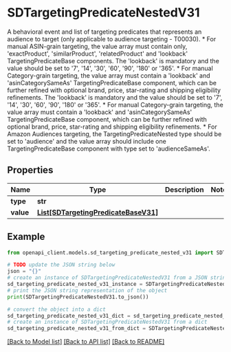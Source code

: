 # SDTargetingPredicateNestedV31

A behavioral event and list of targeting predicates that represents an audience to target (only applicable to audience targeting - T00030).  * For manual ASIN-grain targeting, the value array must contain only, 'exactProduct', 'similarProduct', 'relatedProduct' and 'lookback' TargetingPredicateBase components. The 'lookback' is mandatory and the value should be set to '7', '14', '30', '60', '90', '180' or '365'. * For manual Category-grain targeting, the value array must contain a 'lookback' and 'asinCategorySameAs' TargetingPredicateBase component, which can be further refined with optional brand, price, star-rating and shipping eligibility refinements. The 'lookback' is mandatory and the value should be set to '7', '14', '30', '60', '90', '180' or '365'. * For manual Category-grain targeting, the value array must contain a 'lookback' and 'asinCategorySameAs' TargetingPredicateBase component, which can be further refined with optional brand, price, star-rating and shipping eligibility refinements. * For Amazon Audiences targeting, the TargetingPredicateNested type should be set to 'audience' and the value array should include one TargetingPredicateBase component with type set to 'audienceSameAs'.

## Properties

Name | Type | Description | Notes
------------ | ------------- | ------------- | -------------
**type** | **str** |  | 
**value** | [**List[SDTargetingPredicateBaseV31]**](SDTargetingPredicateBaseV31.md) |  | 

## Example

```python
from openapi_client.models.sd_targeting_predicate_nested_v31 import SDTargetingPredicateNestedV31

# TODO update the JSON string below
json = "{}"
# create an instance of SDTargetingPredicateNestedV31 from a JSON string
sd_targeting_predicate_nested_v31_instance = SDTargetingPredicateNestedV31.from_json(json)
# print the JSON string representation of the object
print(SDTargetingPredicateNestedV31.to_json())

# convert the object into a dict
sd_targeting_predicate_nested_v31_dict = sd_targeting_predicate_nested_v31_instance.to_dict()
# create an instance of SDTargetingPredicateNestedV31 from a dict
sd_targeting_predicate_nested_v31_from_dict = SDTargetingPredicateNestedV31.from_dict(sd_targeting_predicate_nested_v31_dict)
```
[[Back to Model list]](../README.md#documentation-for-models) [[Back to API list]](../README.md#documentation-for-api-endpoints) [[Back to README]](../README.md)


